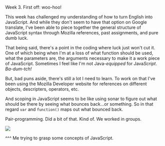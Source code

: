 Week 3. First off: woo-hoo!

This week has challenged my understanding of how to turn English into JavaScript. And while they don't seem to have that option on Google translate, I've been able to piece together the general structure of JavaScript syntax through Mozilla references, past assignments, and pure dumb luck. 

That being said, there's a point in the coding where luck just won't cut it. One of which being when I'm at a loss of what function should be used, what the parameters are, the arguments necessary to make it a work piece of JavaScript. 
Sometimes I feel like I'm not Java-<em>equipped</em> for Java<em>Script</em>. <em>Ba-dum-tch!</em>

But, bad puns aside, there's still a lot I need to learn. To work on that I've been using the Mozilla Developer website for references on different objects, descripters, operators, etc. 

And scoping in JavaScript seems to be like using sonar to figure out what should be there by seeing what bounces back...or something. So in that regard `var` and `function()` maps out what bounced back. 

Pair-programming. Did a bit of that. Kind of. We worked in groups. 

<img src="https://media.giphy.com/media/seXDJPWScjklO/giphy.gif"/> 

^^^ Me trying to grasp some concepts of JavaScript.
